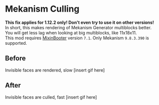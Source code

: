 # Mekanism Culling
**This fix applies for 1.12.2 only! Don't even try to use it on other versions!** \
In short, this makes rendering of Mekanism Generator multiblocks better. \
You will get less lag when looking at big multiblocks, like 11x18x11. \
This mod requires [MixinBooter](https://www.curseforge.com/minecraft/mc-mods/mixin-booter) version `7.1`. Only Mekanism `9.8.3.390` is supported.

## Before
Invisible faces are rendered, slow
[insert gif here]

## After
Invisible faces are culled, fast
[insert gif here]
